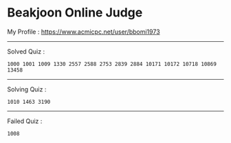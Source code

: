 # Beakjoon Online Judge

My Profile : https://www.acmicpc.net/user/bbomi1973

---

Solved Quiz : 
```
1000 1001 1009 1330 2557 2588 2753 2839 2884 10171 10172 10718 10869 13458
```

---

Solving Quiz :
```
1010 1463 3190
```

---

Failed Quiz :
```
1008
```